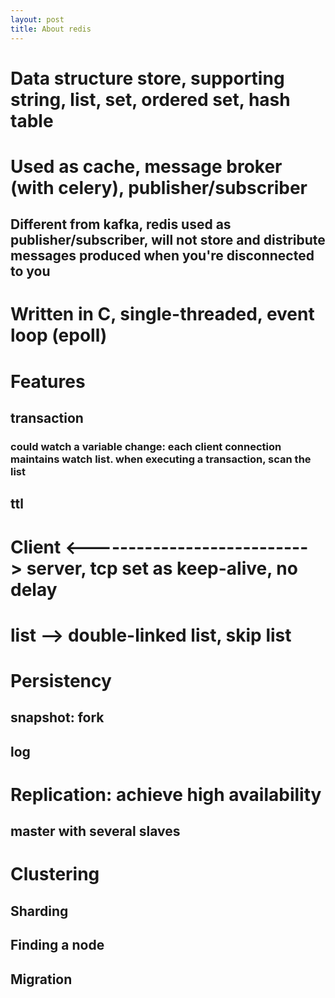 ```yaml
---
layout: post
title: About redis
---
```


# Data structure store, supporting string, list, set, ordered set, hash table

# Used as cache, message broker (with celery), publisher/subscriber
## Different from kafka, redis used as publisher/subscriber, will not store and distribute messages produced when you're disconnected to you 

# Written in C, single-threaded, event loop (epoll)

# Features
## transaction
### could watch a variable change: each client connection maintains watch list. when executing a transaction, scan the list
## ttl
## 

# Client <---------------------------> server, tcp set as keep-alive, no delay

# list --> double-linked list, skip list
		
# Persistency
## snapshot: fork
## log

# Replication: achieve high availability
## master with several slaves

# Clustering
## Sharding
## Finding a node
## Migration